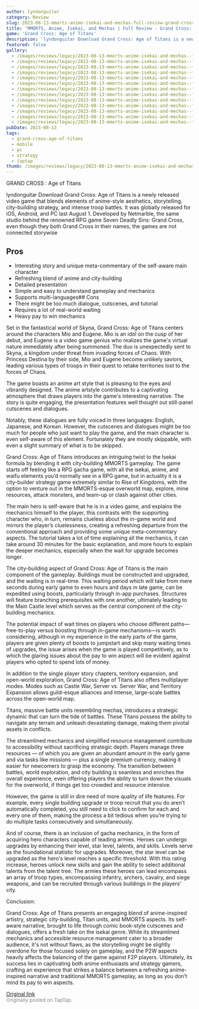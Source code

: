 ```yaml
---
author: lyndonguitar
category: Review
slug: 2023-08-13-mmorts-anime-isekai-and-mechas-full-review-grand-cross-age-of-titans
title: 'MMORTS, Anime, Isekai, and Mechas | Full Review - Grand Cross: Age of Titans'
game: 'Grand Cross: Age of Titans'
description: 'lyndonguitar Download Grand Cross: Age of Titans is a newly released video game that blends elements of anime-style aesthetics, storytelling, city-building strategy, and intense troop battles. It was globally released for iOS, Android, and PC last August 1. Developed by Netmarble, the same studio behind the renowned RPG game Seven Deadly Sins: Grand Cross, even though they both Grand Cross in their names, the games are not connected storywise'
featured: false
gallery:
  - /images/reviews/legacy/2023-08-13-mmorts-anime-isekai-and-mechas--full-review---grand-cross-age-of-titans-0.avif
  - /images/reviews/legacy/2023-08-13-mmorts-anime-isekai-and-mechas--full-review---grand-cross-age-of-titans-1.avif
  - /images/reviews/legacy/2023-08-13-mmorts-anime-isekai-and-mechas--full-review---grand-cross-age-of-titans-2.avif
  - /images/reviews/legacy/2023-08-13-mmorts-anime-isekai-and-mechas--full-review---grand-cross-age-of-titans-3.avif
  - /images/reviews/legacy/2023-08-13-mmorts-anime-isekai-and-mechas--full-review---grand-cross-age-of-titans-4.avif
  - /images/reviews/legacy/2023-08-13-mmorts-anime-isekai-and-mechas--full-review---grand-cross-age-of-titans-5.avif
  - /images/reviews/legacy/2023-08-13-mmorts-anime-isekai-and-mechas--full-review---grand-cross-age-of-titans-6.avif
  - /images/reviews/legacy/2023-08-13-mmorts-anime-isekai-and-mechas--full-review---grand-cross-age-of-titans-7.avif
  - /images/reviews/legacy/2023-08-13-mmorts-anime-isekai-and-mechas--full-review---grand-cross-age-of-titans-8.avif
  - /images/reviews/legacy/2023-08-13-mmorts-anime-isekai-and-mechas--full-review---grand-cross-age-of-titans-9.avif
  - /images/reviews/legacy/2023-08-13-mmorts-anime-isekai-and-mechas--full-review---grand-cross-age-of-titans-10.avif
  - /images/reviews/legacy/2023-08-13-mmorts-anime-isekai-and-mechas--full-review---grand-cross-age-of-titans-11.avif
  - /images/reviews/legacy/2023-08-13-mmorts-anime-isekai-and-mechas--full-review---grand-cross-age-of-titans-12.avif
pubDate: 2023-08-13
tags:
  - grand-cross-age-of-titans
  - mobile
  - pc
  - strategy
  - taptap
thumb: /images/reviews/legacy/2023-08-13-mmorts-anime-isekai-and-mechas--full-review---grand-cross-age-of-titans-0.avif
---
```


GRAND CROSS : Age of Titans

lyndonguitar
Download
Grand Cross: Age of Titans is a newly released video game that blends elements of anime-style aesthetics, storytelling, city-building strategy, and intense troop battles. It was globally released for iOS, Android, and PC last August 1. Developed by Netmarble, the same studio behind the renowned RPG game Seven Deadly Sins: Grand Cross, even though they both Grand Cross in their names, the games are not connected storywise




## Pros
- Interesting story and unique meta-commentary of the self-aware main character
- Refreshing blend of anime and city-building
- Detailed presentation
- Simple and easy to understand gameplay and mechanics
- Supports multi-languages## Cons
- There might be too much dialogue, cutscenes, and tutorial
- Requires a lot of real-world waiting
- Heavy pay to win mechanics


Set in the fantastical world of Skyna, Grand Cross: Age of Titans centers around the characters Mio and Eugene. Mio is an idol on the cusp of her debut, and Eugene is a video game genius who realizes the game's virtual nature immediately after being summoned. The duo is unexpectedly sent to Skyna, a kingdom under threat from invading forces of Chaos. With Princess Destina by their side, Mio and Eugene become unlikely saviors, leading various types of troops in their quest to retake territories lost to the forces of Chaos.

The game boasts an anime art style that is pleasing to the eyes and vibrantly designed. The anime artstyle contributes to a captivating atmosphere that draws players into the game's interesting narrative.  The story is quite engaging, the presentation features well thought out still-panel cutscenes and dialogues.

Notably, these dialogues are fully voiced in three languages: English, Japanese, and Korean. However, the cutscenes and dialogues might be too much for people who just want to play the game, and the main character is even self-aware of this element. Fortunately they are mostly skippable, with even a slight summary of what is to be skipped.

Grand Cross: Age of Titans introduces an intriguing twist to the Isekai formula by blending it with city-building MMORTS gameplay. The game starts off feeling like a RPG gacha game, with all the isekai, anime, and waifu elements you’d normally see in a RPG game, but in actuality it is a city-builder strategy game extremely similar to Rise of Kingdoms, with the option to venture out in the MMORTS-esque overworld map, explore, mine resources, attack monsters, and team-up or clash against other cities.

The main hero is self-aware that he is in a video game, and explains the mechanics himself to the player, this contrasts with the supporting character who, in turn, remains clueless about the in-game world and mirrors the player’s cluelessness, creating a refreshing departure from the conventional approach and providing some unique meta-commentary aspects. The tutorial takes a lot of time explaining all the mechanics, it can take around 30 minutes for the basic explanation, and more hours to explain the deeper mechanics, especially when the wait for upgrade becomes longer.

The city-building aspect of Grand Cross: Age of Titans is the main component of the gameplay. Buildings must be constructed and upgraded, and the waiting is in real-time. This waiting period which will take from mere seconds during early game to even hours and days in late game, can be expedited using boosts, particularly through in-app purchases. Structures will feature branching prerequisites with one another, ultimately leading to the Main Castle level which serves as the central component of the city-building mechanics.

The potential impact of wait times on players who choose different paths—free-to-play versus boosting through in-game mechanisms—is worth considering, although in my experience in the early parts of the game, players are given plenty of boosts to jumpstart and skip many waiting times of upgrades, the issue arises when the game is played competitively, as to which the glaring issues about the pay to win aspect will be evident against players who opted to spend lots of money.

In addition to the single player story chapters, territory expansion, and open-world exploration, Grand Cross: Age of Titans also offers multiplayer modes. Modes such as Castle War, Server vs. Server War, and Territory Expansion allows guild-esque alliances and intense, large-scale battles across the open-world map.

Titans, massive battle units resembling mechas, introduces a strategic dynamic that can turn the tide of battles. These Titans possess the ability to navigate any terrain and unleash devastating damage, making them pivotal assets in conflicts.

The streamlined mechanics and simplified resource management contribute to accessibility without sacrificing strategic depth. Players manage three resources — of which you are given an abundant amount in the early game and via tasks like missions — plus a single premium currency, making it easier for newcomers to grasp the economy. The transition between battles, world exploration, and city building is seamless and enriches the overall experience, even offering players the ability to turn down the visuals for the overworld, if things get too crowded and resource intensive.

However, the game is still in dire need of more quality of life features. For example, every single building upgrade or troop recruit that you do aren’t automatically completed, you still need to click to confirm for each and every one of them, making the process a bit tedious when you’re trying to do multiple tasks consecutively and simultaneously.

And of course, there is an inclusion of gacha mechanics, in the form of acquiring hero characters capable of leading armies. Heroes can undergo upgrades by enhancing their level, star level, talents, and skills. Levels serve as the foundational statistic for upgrades. Moreover, the star level can be upgraded as the hero's level reaches a specific threshold. With this rating increase, heroes unlock new skills and gain the ability to select additional talents from the talent tree. The armies these heroes can lead encompass an array of troop types, encompassing infantry, archers, cavalry, and siege weapons, and can be recruited through various buildings in the players’ city.

Conclusion:

Grand Cross: Age of Titans presents an engaging blend of anime-inspired artistry, strategic city-building, Titan units, and MMORTS aspects. Its self-aware narrative, brought to life through comic book-style cutscenes and dialogues, offers a fresh take on the isekai genre. While its streamlined mechanics and accessible resource management cater to a broader audience, it's not without flaws, as the storytelling might be slightly overdone for those focused solely on gameplay, and the P2W aspects heavily affects the balancing of the game against F2P players. Ultimately, its success lies in captivating both anime enthusiasts and strategy gamers, crafting an experience that strikes a balance between a refreshing anime-inspired narrative and traditional MMORTS gameplay, as long as you don’t mind its pay to win aspects.

[Original link](https://www.taptap.io/post/6135382)<br><span style="font-size: 0.95em; color: #888;">Originally posted on TapTap.</span>